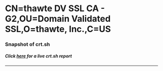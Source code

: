 # CN=thawte DV SSL CA - G2,OU=Domain Validated SSL,O=thawte\, Inc.,C=US
### Snapshot of crt.sh
##### Click [here](https://crt.sh/?q=Serial_054AD88EBBB9A71D729B8414377DD339) for a live crt.sh report

---
